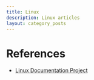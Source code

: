 ```yaml
---
title: Linux
description: Linux articles
layout: category_posts
---
```


References
==========

+ [Linux Documentation Project](www.tldp.org)
